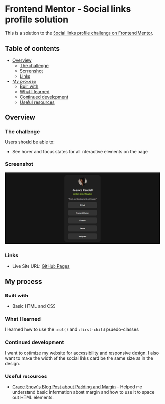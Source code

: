 # Frontend Mentor - Social links profile solution

This is a solution to the [Social links profile challenge on Frontend Mentor](https://www.frontendmentor.io/challenges/social-links-profile-UG32l9m6dQ).

## Table of contents

- [Overview](#overview)
  - [The challenge](#the-challenge)
  - [Screenshot](#screenshot)
  - [Links](#links)
- [My process](#my-process)
  - [Built with](#built-with)
  - [What I learned](#what-i-learned)
  - [Continued development](#continued-development)
  - [Useful resources](#useful-resources)

## Overview

### The challenge

Users should be able to:

- See hover and focus states for all interactive elements on the page

### Screenshot

![Social links project](./screenshot.JPG)

### Links

- Live Site URL: [GitHub Pages](https://your-live-site-url.com)

## My process

### Built with

- Basic HTML and CSS

### What I learned

I learned how to use the `:not()` and `:first-child` psuedo-classes.

### Continued development

I want to optimize my website for accessibility and responsive design. I also want to make the width of the social links card be the same size as in the design.

### Useful resources

- [Grace Snow's Blog Post about Padding and Margin](https://fedmentor.dev/posts/padding-margin/) - Helped me understand basic information about margin and how to use it to space out HTML elements.
